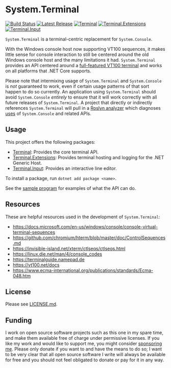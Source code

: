 # System.Terminal

[![Build Status](https://github.com/alexrp/system-terminal/workflows/CI/badge.svg)](https://github.com/alexrp/system-terminal/actions?workflow=CI)
[![Latest Release](https://img.shields.io/github/release/alexrp/system-terminal/all.svg?label=Latest%20Release)](https://github.com/alexrp/system-terminal/releases)
[![Terminal](https://img.shields.io/nuget/v/Terminal.svg?label=Terminal)](https://www.nuget.org/packages/Terminal)
[![Terminal.Extensions](https://img.shields.io/nuget/v/Terminal.Extensions.svg?label=Terminal.Extensions)](https://www.nuget.org/packages/Terminal.Extensions)
[![Terminal.Input](https://img.shields.io/nuget/v/Terminal.Input.svg?label=Terminal.Input)](https://www.nuget.org/packages/Terminal.Input)

`System.Terminal` is a terminal-centric replacement for `System.Console`.

With the Windows console host now supporting VT100 sequences, it makes little
sense for console interaction to still be centered around the old Windows
console host and the many limitations it had. `System.Terminal` provides an API
centered around a [full-featured VT100 terminal](https://vt100.net) and works on
all platforms that .NET Core supports.

Please note that intermixing usage of `System.Terminal` and `System.Console` is
*not* guaranteed to work, even if certain usage patterns of that sort happen to
do so currently. An application using `System.Terminal` should avoid
`System.Console` *entirely* to ensure that it will work correctly with all
future releases of `System.Terminal`. A project that directly or indirectly
references `System.Terminal` will pull in a
[Roslyn analyzer](https://github.com/dotnet/roslyn-analyzers/blob/master/README.md#microsoftcodeanalysisbannedapianalyzers)
which diagnoses [uses](src/core/BannedSymbols.txt) of `System.Console` and
related APIs.

## Usage

This project offers the following packages:

* [Terminal](https://www.nuget.org/packages/Terminal): Provides the core
  terminal API.
* [Terminal.Extensions](https://www.nuget.org/packages/Terminal.Extensions):
  Provides terminal hosting and logging for the .NET Generic Host.
* [Terminal.Input](https://www.nuget.org/packages/Terminal.Input): Provides an
  interactive line editor.

To install a package, run `dotnet add package <name>`.

See the [sample program](src/sample) for examples of what the API can do.

## Resources

These are helpful resources used in the development of `System.Terminal`:

* <https://docs.microsoft.com/en-us/windows/console/console-virtual-terminal-sequences>
* <https://github.com/chromium/hterm/blob/master/doc/ControlSequences.md>
* <https://invisible-island.net/xterm/ctlseqs/ctlseqs.html>
* <https://linux.die.net/man/4/console_codes>
* <https://terminalguide.namepad.de>
* <https://vt100.net/docs>
* <https://www.ecma-international.org/publications/standards/Ecma-048.htm>

## License

Please see [LICENSE.md](LICENSE.md).

## Funding

I work on open source software projects such as this one in my spare time, and
make them available free of charge under permissive licenses. If you like my
work and would like to support me, you might consider [sponsoring
me](https://github.com/sponsors/alexrp). Please only donate if you want to and
have the means to do so; I want to be very clear that all open source software I
write will always be available for free and you should not feel obligated to
donate or pay for it in any way.

